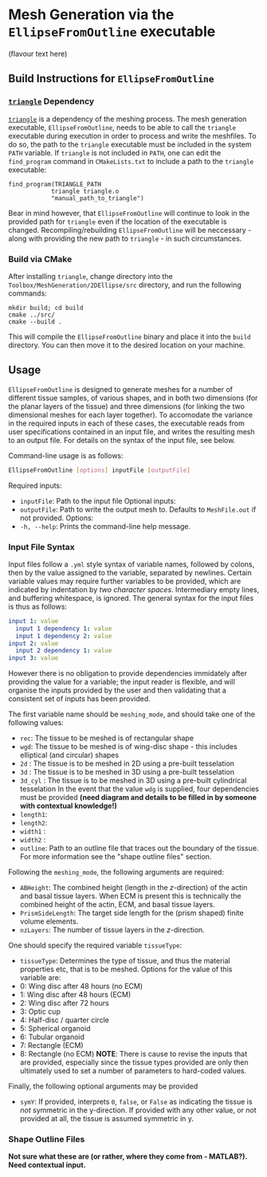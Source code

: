 # Mesh Generation via the `EllipseFromOutline` executable

(flavour text here)

## Build Instructions for `EllipseFromOutline`

### [`triangle`]((https://www.cs.cmu.edu/~quake/triangle.html)) Dependency

[`triangle`](https://www.cs.cmu.edu/~quake/triangle.html) is a dependency of the meshing process.
The mesh generation executable, `EllipseFromOutline`, needs to be able to call the `triangle` executable during execution in order to process and write the meshfiles.
To do so, the path to the `triangle` executable must be included in the system `PATH` variable.
If `triangle` is not included in `PATH`, one can edit the `find_program` command in `CMakeLists.txt` to include a path to the `triangle` executable:
```
find_program(TRIANGLE_PATH
            triangle triangle.o
            "manual_path_to_triangle")
```

Bear in mind however, that `EllipseFromOutline` will continue to look in the provided path for `triangle` even if the location of the executable is changed.
Recompiling/rebuilding `EllipseFromOutline` will be neccessary - along with providing the new path to `triangle` - in such circumstances.

### Build via CMake

After installing `triangle`, change directory into the `Toolbox/MeshGeneration/2DEllipse/src` directory, and run the following commands:
```
mkdir build; cd build
cmake ../src/
cmake --build .
```
This will compile the `EllipseFromOutline` binary and place it into the `build` directory.
You can then move it to the desired location on your machine.

## Usage

`EllipseFromOutline` is designed to generate meshes for a number of different tissue samples, of various shapes, and in both two dimensions (for the planar layers of the tissue) and three dimensions (for linking the two dimensional meshes for each layer together). To accomodate the variance in the required inputs in each of these cases, the executable reads from user specifications contained in an input file, and writes the resulting mesh to an output file. For details on the syntax of the input file, see below.

Command-line usage is as follows:
```bash
EllipseFromOutline [options] inputFile [outputFile]
```
Required inputs:
- `inputFile`: Path to the input file
Optional inputs:
- `outputFile`: Path to write the output mesh to. Defaults to `MeshFile.out` if not provided.
Options:
- `-h, --help`: Prints the command-line help message.

### Input File Syntax

Input files follow a `.yml` style syntax of variable names, followed by colons, then by the value assigned to the variable, separated by newlines.
Certain variable values may require further variables to be provided, which are indicated by indentation by _two character spaces_.
Intermediary empty lines, and buffering whitespace, is ignored.
The general syntax for the input files is thus as follows:
```yml
input 1: value
  input 1 dependency 1: value
  input 1 dependency 2: value
input 2: value
  input 2 dependency 1: value
input 3: value
```
However there is no obligation to provide dependencies immidately after providing the value for a variable; the input reader is flexible, and will organise the inputs provided by the user and then validating that a consistent set of inputs has been provided.

The first variable name should be `meshing_mode`, and should take one of the following values:
- `rec`: The tissue to be meshed is of rectangular shape
- `wgd`: The tissue to be meshed is of wing-disc shape - this includes elliptical (and circular) shapes
- `2d` : The tissue is to be meshed in 2D using a pre-built tesselation
- `3d` : The tissue is to be meshed in 3D using a pre-built tesselation
- `3d_cyl` : The tissue is to be meshed in 3D using a pre-built cylindrical tesselation
In the event that the value `wdg` is supplied, four dependencies must be provided **(need diagram and details to be filled in by someone with contextual knowledge!)**
- `length1`:
- `length2`:
- `width1` :
- `width2` :
- `outline`: Path to an outline file that traces out the boundary of the tissue. For more information see the "shape outline files" section.

Following the `meshing_mode`, the following arguments are required:
- `ABHeight`: The combined height (length in the $z$-direction) of the actin and basal tissue layers. When ECM is present this is technically the combined height of the actin, ECM, and basal tissue layers.
- `PrismSideLength`: The target side length for the (prism shaped) finite volume elements.
- `nzLayers`: The number of tissue layers in the $z$-direction.

One should specify the required variable `tissueType`:
- `tissueType`: Determines the type of tissue, and thus the material properties etc, that is to be meshed.
Options for the value of this variable are:
- 0: Wing disc after 48 hours (no ECM)
- 1: Wing disc after 48 hours (ECM)
- 2: Wing disc after 72 hours
- 3: Optic cup
- 4: Half-disc / quarter circle
- 5: Spherical organoid
- 6: Tubular organoid
- 7: Rectangle (ECM)
- 8: Rectangle (no ECM)
**NOTE**: There is cause to revise the inputs that are provided, especially since the tissue types provided are only then ultimately used to set a number of parameters to hard-coded values.

Finally, the following optional arguments may be provided
- `symY`: If provided, interprets `0`, `false`, or `False` as indicating the tissue is _not_ symmetric in the y-direction. If provided with any other value, or not provided at all, the tissue is assumed symmetric in y.

### Shape Outline Files

**Not sure what these are (or rather, where they come from - MATLAB?). Need contextual input.**